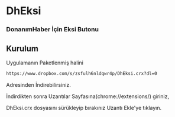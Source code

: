 # DhEksi

### DonanımHaber İçin Eksi Butonu

Kurulum
-----------

Uygulamanın Paketlenmiş halini 

```bash
https://www.dropbox.com/s/zsfulh6nldqwr4p/DhEksi.crx?dl=0
```
Adresinden İndirebilirsiniz.

İndirdikten sonra Uzantılar Sayfasına(chrome://extensions/) giriniz, 

DhEksi.crx dosyasını sürükleyip bırakınız Uzantı Ekle'ye tıklayın. 
